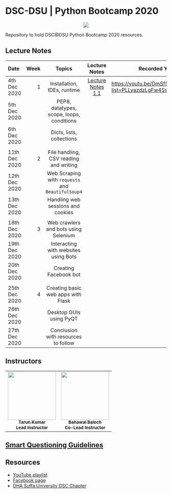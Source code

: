 # DSC-DSU | Python Bootcamp 2020

<p align="center"><img src="banner.jpg"></img></p>
Repository to hold DSC@DSU Python Bootcamp 2020 resources.

## Lecture Notes

| Date          | Week |                      Topics                       |        Lecture Notes         | Recorded YouTube Link |
| :------------ | ---: | :-----------------------------------------------: | :--------------------------: | --------------------- |
| 4th Dec 2020  |    1 |            Installation, IDEs, runtime            | [Lecture Notes 1.1](week_1/) |   https://youtu.be/DmSf5VO43Ns?list=PLLyazdzLgFw4SsqxcJzmoKZ94juVjEJZG                   |
| 5th Dec 2020  |      |     PEP8, datatypes, scope, loops, conditions     |                              |                       |
| 6th Dec 2020  |      |             Dicts, lists, collections             |                              |                       |
|               |      |                                                   |                              |                       |
| 11th Dec 2020 |    2 |      File handling, CSV reading and writing       |                              |                       |
| 12th Dec 2020 |      | Web Scraping with `requests` and `BeautifulSoup4` |                              |                       |
| 13th Dec 2020 |      |         Handling web sessions and cookies         |                              |                       |
|               |      |                                                   |                              |                       |
| 18th Dec 2020 |    3 |       Web crawlers and bots using Selenium        |                              |                       |
| 19th Dec 2020 |      |       Interacting with websites using Bots        |                              |                       |
| 20th Dec 2020 |      |               Creating Facebook bot               |                              |                       |
|               |      |                                                   |                              |                       |
| 25th Dec 2020 |    4 |        Creating basic web apps with Flask         |                              |                       |
| 26th Dec 2020 |      |              Desktop GUIs using PyQT              |                              |                       |
| 27th Dec 2020 |      |        Conclusion with resources to follow        |                              |                       |

## Instructors

<table>
  <tr>
    <td align="center">
      <a href="https://github.com/sinnytk">
        <img
          src="https://avatars1.githubusercontent.com/u/32937387?s=460&u=f3aa759aa6ce0cee31afcd05de4a105eb3ed8aec&v=4"
          width="150px;"
          alt=""
        />
        <br />
        <sub><b>Tarun Kumar</b></sub>
        <br />
      </a>
        <sub><b>Lead Instructor </b></sub>
        <br/>
    </td>
        <td align="center">
      <a href="https://github.com/bahawal32">
        <img
          src="https://avatars3.githubusercontent.com/u/36995485?s=460&u=399befd797e63d371f0730ac44a78d4a2c468715&v=4"
          width="150px;"
          alt=""
        />
        <br />
        <sub><b>Bahawal Baloch</b></sub>
        <br />
      </a>
        <sub><b>Co-Lead Instructor </b></sub>
        <br/>
    </td>
  </tr>
</table>

## [Smart Questioning Guidelines](smart_questioning_guidelines.md)

## Resources

- [YouTube playlist](https://www.youtube.com/playlist?list=PLLyazdzLgFw4SsqxcJzmoKZ94juVjEJZG&fbclid=IwAR0NGiQMWnytKUn9Je5BP4BWro-hcTxoEbuw8nNNpbECKGKFG6et6yz4-co)
- [Facebook page](https://www.facebook.com/DeveloperStudentClubDHASuffaUniversity)
- [DHA Suffa University DSC Chapter](https://dsc.community.dev/dha-suffa-university/)
